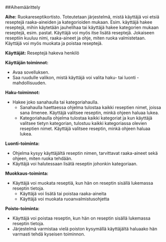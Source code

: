 ##Aihemäärittely

**Aihe:** Ruokareseptikortisto. Toteutetaan järjestelmä, mistä käyttäjä voi etsiä reseptejä raaka-aineiden ja kategorioiden mukaan. Esim. käyttäjä hakee reseptejä, mihin käytetään jauhelihaa tai käyttäjä hakee kategorien mukaan reseptejä, esim. pastat. Käyttäjä voi myös itse lisätä reseptejä. Jokaiseen reseptiin kuuluu nimi, raaka-aineet ja ohje, miten ruoka valmistetaan. Käyttäjä voi myös muokata ja poistaa reseptejä.

**Käyttäjät:** Reseptejä hakeva henkilö

**Käyttäjän toiminnot:**
* Avaa sovelluksen.
* Saa ruudulle valikon, mistä käyttäjä voi valita haku- tai luonti -mahdollisuuden.

**Haku-toiminnot:**
* Hakee joko sanahaulla tai kategoriahaulla.
  * Sanahaulla haettaessa ohjelma tulostaa kaikki reseptien nimet, joissa sana ilmenee. Käyttäjä valitsee reseptin, minkä ohjeen haluaa lukea. 
  * Kategoriahaulla ohjelma tulostaa kaikki kategoriat ja kun käyttäjä valitsee tietyn kategorian, tulostuu kaikki kategoriassa olevien reseptien nimet. Käyttäjä valitsee reseptin, minkä ohjeen haluaa lukea.

**Luonti-toiminta:**
* Ohjelma kysyy käyttäjältä reseptin nimen, tarvittavat raaka-aineet sekä ohjeen, miten ruoka tehdään.
* Käyttäjä voi halutessaan lisätä reseptin johonkin kategoriaan.

**Muokkaus-toiminta:**
* Käyttäjä voi muokata reseptiä, kun hän on reseptin sisällä lukemassa reseptin tietoja.
  * Käyttäjä voi lisätä tai poistaa raaka-aineita
  * Käyttäjä voi muokata ruoanvalmistusohjetta

**Poisto-toiminta:**
* Käyttäjä voi poistaa reseptin, kun hän on reseptin sisällä lukemassa reseptin tietoja.
* Järjestelmä varmistaa vielä poiston kysymällä käyttäjältä haluaako hän varmasti tehdä kyseisen toiminnon.
